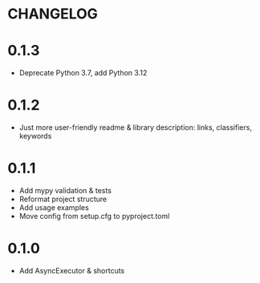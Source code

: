 # CHANGELOG

# 0.1.3
- Deprecate Python 3.7, add Python 3.12

# 0.1.2
- Just more user-friendly readme & library description: links, classifiers, keywords

# 0.1.1
- Add mypy validation & tests
- Reformat project structure
- Add usage examples
- Move config from setup.cfg to pyproject.toml

# 0.1.0
- Add AsyncExecutor & shortcuts
